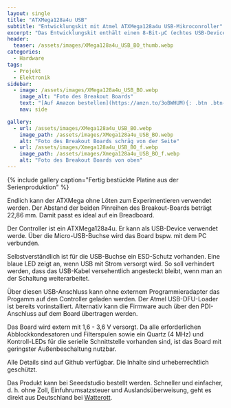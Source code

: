 ```yaml
---
layout: single
title: "ATXMega128a4u USB"
subtitle: "Entwicklungskit mit Atmel ATXMega128a4u USB-Mikroconroller"
excerpt: "Das Entwicklungskit enthält einen 8-Bit-µC (echtes USB-Device) und passt auf das Breadboard. Programmiert wird er über den ISP-Header auf der Oberseite."
header:
  teaser: /assets/images/XMega128a4u_USB_BO_thumb.webp
categories:
  - Hardware
tags:
  - Projekt
  - Elektronik
sidebar:
  - image: /assets/images/XMega128a4u_USB_BO.webp
    image_alt: "Foto des Breakout Boards"
    text: "[Auf Amazon bestellen](https://amzn.to/3oBWHUM){: .btn .btn--success}"
    nav: side

gallery:
  - url: /assets/images/XMega128a4u_USB_BO.webp
    image_path: /assets/images/XMega128a4u_USB_BO.webp
    alt: "Foto des Breakout Boards schräg von der Seite"
  - url: /assets/images/Xmega128a4u_USB_BO_f.webp
    image_path: /assets/images/Xmega128a4u_USB_BO_f.webp
    alt: "Foto des Breakout Boards von oben"
---
```



{% include gallery caption="Fertig bestückte Platine aus der Serienproduktion" %}

Endlich kann der ATXMega ohne Löten zum Experimentieren verwendet werden. Der Abstand der beiden Pinreihen des Breakout-Boards beträgt 22,86 mm. Damit passt es ideal auf ein Breadboard.

Der Controller ist ein ATXMega128a4u. Er kann als USB-Device verwendet werde. Über die Micro-USB-Buchse wird das Board bspw. mit dem PC verbunden.

Selbstverständlich ist für die USB-Buchse ein ESD-Schutz vorhanden. Eine blaue LED zeigt an, wenn USB mit Strom versorgt wird. So soll verhindert werden, dass das USB-Kabel versehentlich angesteckt bleibt, wenn man an der Schaltung weiterarbeitet.

Über diesen USB-Anschluss kann ohne externem Programmieradapter das Progamm auf den Controller geladen werden. Der Atmel USB-DFU-Loader ist bereits vorinstalliert. Alternativ kann die Firmware auch über den PDI-Anschluss auf dem Board übertragen werden.

Das Board wird extern mit 1,6 - 3,6 V versorgt. Da alle erforderlichen Abblockkondesatoren und Filterspulen sowie ein Quartz (4 MHz) und Kontroll-LEDs für die serielle Schnittstelle vorhanden sind, ist das Board mit geringster Außenbeschaltung nutzbar.

Alle Details sind auf Github verfügbar. Die Inhalte sind urheberrechtlich geschützt.

Das Produkt kann bei Seeedstudio bestellt werden. Schneller und einfacher, d. h. ohne Zoll, Einfuhrumsatzsteuer und Auslandsüberweisung, geht es direkt aus Deutschland bei [Watterott](https://www.watterott.com).



